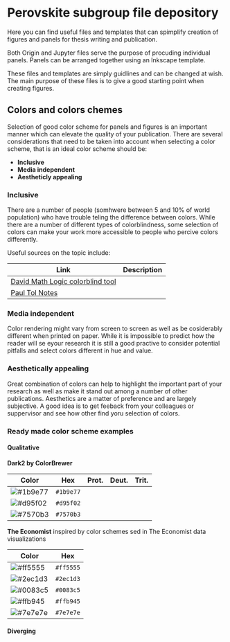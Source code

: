 # Perovskite subgroup file depository

Here you can find useful files and templates that can spimplify creation of figures and panels for thesis writing and publication. 

Both Origin and Jupyter files serve the purpose of procuding individual panels. Panels can be arranged together using an Inkscape template. 

These files and templates are simply guidlines and can be changed at wish. The main purpose of these files is to give a good starting point when creating figures. 

## Colors and colors chemes 

Selection of good color scheme for panels and figures is an important manner which can elevate the quality of your publication. There are several considerations that need to be taken into account when selecting a color scheme, that is an ideal color scheme should be: 
* **Inclusive** 
* **Media independent** 
* **Aestheticly appealing**  

### Inclusive 

There are a number of people (somhwere between 5 and 10% of world population) who have trouble teling the difference between colors. While there are a number of different types of colorblindness, some selection of colors can make your work more accessible to people who percive colors differently. 

Useful sources on the topic include:

| Link  | Description |
| ------------- | ------------- |
| [David Math Logic colorblind tool](https://davidmathlogic.com/colorblind/)  |    |
| [Paul Tol Notes](https://personal.sron.nl/~pault/)  |    |


### Media independent 

Color rendering might vary from screen to screen as well as be cosiderably different when printed on paper. While it is impossible to predict how the reader will se eyour research it is still a good practive to consider potential pitfalls and select colors different in hue and value. 

### Aesthetically appealing

Great combination of colors can help to highlight the important part of your research as well as make it stand out among a number of other publications. Aesthetics are a matter of preference and are largely subjective. A good idea is to get feeback from your colleagues or suppervisor and see how other find yoru selection of colors. 

### Ready made color scheme examples

#### Qualitative

**Dark2 by ColorBrewer**

| Color                                                            | Hex       | Prot. | Deut. | Trit. |
| ---------------------------------------------------------------- | --------- | ------| ------| ----- |
| ![#1b9e77](https://via.placeholder.com/25/1b9e77/000000?text=+)  | `#1b9e77` |           |           |
| ![#d95f02](https://via.placeholder.com/25/d95f02/000000?text=+)  | `#d95f02` |           |           |
| ![#7570b3](https://via.placeholder.com/25/7570b3/000000?text=+)  | `#7570b3` |           |           |

**The Economist** inspired by color schemes sed in The Economist data visualizations

| Color                                                            | Hex       | 
| ---------------------------------------------------------------- | --------- |
| ![#ff5555](https://via.placeholder.com/25/ff5555/000000?text=+)  | `#ff5555` |
| ![#2ec1d3](https://via.placeholder.com/25/2ec1d3/000000?text=+)  | `#2ec1d3` |
| ![#0083c5](https://via.placeholder.com/25/0083c5/000000?text=+)  | `#0083c5` |
| ![#ffb945](https://via.placeholder.com/25/ffb945/000000?text=+)  | `#ffb945` |
| ![#7e7e7e](https://via.placeholder.com/25/7e7e7e/000000?text=+)  | `#7e7e7e` |

#### Diverging




